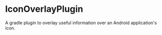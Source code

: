 # IconOverlayPlugin
A gradle plugin to overlay useful information over an Android application's icon.
